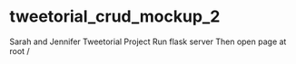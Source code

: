 # tweetorial_crud_mockup_2

Sarah and Jennifer
Tweetorial Project
Run flask server
Then open page at root /
